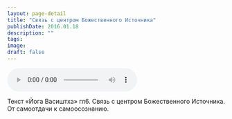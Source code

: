 ```yaml
---
layout: page-detail
title: "Связь с центром Божественного Источника"
publishDate: 2016.01.18
description: ""
tags:
image:
draft: false
---
```


<audio title="2016.01.18 - Связь с центром Божественного Источника.mp3" src="/upload/iblock/7c6/7c651597be4511ef5a1c18680b9eff15.mp3" controls=""></audio>

 Текст «Йога Васиштха» гл6\. Связь с центром Божественного Источника. От самоотдачи к самоосознанию. 

  

